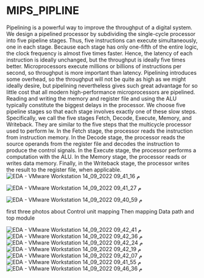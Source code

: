 # MIPS_PIPLINE
Pipelining is a powerful way to improve the throughput of a digital system. We design a pipelined processor by subdividing the single-cycle processor into five pipeline stages. Thus, five instructions can execute simultaneously, one in each stage. Because each stage has only one-fifth of the entire logic, the clock frequency is almost five times faster. Hence, the latency of each instruction is ideally unchanged, but the throughput is ideally five times better. Microprocessors execute millions or billions of instructions per second, so throughput is more important than latency. Pipelining introduces some overhead, so the throughput will not be quite as high as we might ideally desire, but pipelining nevertheless gives such great advantage for so little cost that all modern high-performance microprocessors are pipelined. Reading and writing the memory and register file and using the ALU typically constitute the biggest delays in the processor. We choose five pipeline stages so that each stage involves exactly one of these slow steps. Specifically, we call the five stages Fetch, Decode, Execute, Memory, and Writeback. They are similar to the five steps that the multicycle processor used to perform lw. In the Fetch stage, the processor reads the instruction from instruction memory. In the Decode stage, the processor reads the source operands from the register file and decodes the instruction to produce the control signals. In the Execute stage, the processor performs a computation with the ALU. In the Memory stage, the processor reads or writes data memory. Finally, in the Writeback stage, the processor writes the result to the register file, when applicable.![EDA - VMware Workstation 14_09_2022 09_41_16 م](https://user-images.githubusercontent.com/82718853/190250405-1ca5a619-9f7c-4ca0-ba43-8d5de3a2ae24.png)

![EDA - VMware Workstation 14_09_2022 09_41_27 م](https://user-images.githubusercontent.com/82718853/190250395-979dcb30-a6f1-49bf-a521-e3ab41c9fd9b.png)

![EDA - VMware Workstation 14_09_2022 09_40_59 م](https://user-images.githubusercontent.com/82718853/190250426-2bb2623a-4332-439a-bda8-54b7a9b375dd.png)


first three photos about Control unit mapping
Then mapping Data path and top module

![EDA - VMware Workstation 14_09_2022 09_42_41 م](https://user-images.githubusercontent.com/82718853/190250805-74d564b5-c048-4bee-b4a8-d32d75b28efa.png)
![EDA - VMware Workstation 14_09_2022 09_42_36 م](https://user-images.githubusercontent.com/82718853/190250822-34158dc0-51fb-4d2c-86a9-cbbc721002fa.png)
![EDA - VMware Workstation 14_09_2022 09_42_24 م](https://user-images.githubusercontent.com/82718853/190250846-36853d8e-d3f8-49b1-b156-dbd5a9f8c48f.png)
![EDA - VMware Workstation 14_09_2022 09_42_19 م](https://user-images.githubusercontent.com/82718853/190250866-48e775c2-3eb8-4531-b58e-df4191a4af7d.png)
![EDA - VMware Workstation 14_09_2022 09_42_07 م](https://user-images.githubusercontent.com/82718853/190250899-ef856a4d-6b23-40a5-a8ae-1a2b3b3fa8f5.png)
![EDA - VMware Workstation 14_09_2022 09_41_55 م](https://user-images.githubusercontent.com/82718853/190250920-014d6242-c5c2-4aa8-8161-2e2cac643386.png)
![EDA - VMware Workstation 14_09_2022 09_46_36 م](https://user-images.githubusercontent.com/82718853/190250943-7b2fb257-a99d-4890-b62d-b9df55d9396a.png)

